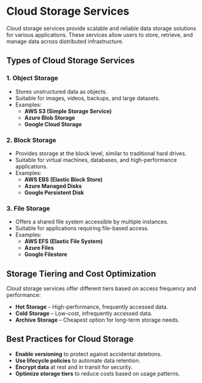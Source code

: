 # Cloud Storage Services

Cloud storage services provide scalable and reliable data storage solutions for various applications. These services allow users to store, retrieve, and manage data across distributed infrastructure.

## Types of Cloud Storage Services

### 1. **Object Storage**
- Stores unstructured data as objects.
- Suitable for images, videos, backups, and large datasets.
- Examples:
  - **AWS S3 (Simple Storage Service)**
  - **Azure Blob Storage**
  - **Google Cloud Storage**

### 2. **Block Storage**
- Provides storage at the block level, similar to traditional hard drives.
- Suitable for virtual machines, databases, and high-performance applications.
- Examples:
  - **AWS EBS (Elastic Block Store)**
  - **Azure Managed Disks**
  - **Google Persistent Disk**

### 3. **File Storage**
- Offers a shared file system accessible by multiple instances.
- Suitable for applications requiring file-based access.
- Examples:
  - **AWS EFS (Elastic File System)**
  - **Azure Files**
  - **Google Filestore**

## Storage Tiering and Cost Optimization
Cloud storage services offer different tiers based on access frequency and performance:
- **Hot Storage** – High-performance, frequently accessed data.
- **Cold Storage** – Low-cost, infrequently accessed data.
- **Archive Storage** – Cheapest option for long-term storage needs.

## Best Practices for Cloud Storage
- **Enable versioning** to protect against accidental deletions.
- **Use lifecycle policies** to automate data retention.
- **Encrypt data** at rest and in transit for security.
- **Optimize storage tiers** to reduce costs based on usage patterns.

